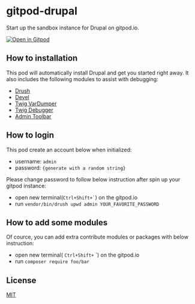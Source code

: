 # gitpod-drupal
Start up the sandbox instance for Drupal on gitpod.io.

[![Open in Gitpod](https://gitpod.io/button/open-in-gitpod.svg)](https://gitpod.io/#https://github.com/blauerberg/gitpod-drupal)

## How to installation

This pod will automatically install Drupal and get you started right away.
It also includes the following modules to assist with debugging:
- [Drush](https://www.drupal.org/project/drush)
- [Devel](https://www.drupal.org/project/devel)
- [Twig VarDumper](https://www.drupal.org/project/twig_vardumper)
- [Twig Debugger](https://www.drupal.org/project/twig_debugger)
- [Admin Toolbar](https://www.drupal.org/project/admin_toolbar)

## How to login

This pod create an account below when initialized:
- username: `admin`
- password: `{generate with a random string}`

Please change password to follow below instruction after spin up your gitpod instance:
- open new terminal(`` Ctrl+Shift+` ``) on the gitpod.io
- run `vendor/bin/drush upwd admin YOUR_FAVORITE_PASSWORD`

## How to add some modules
Of cource, you can add extra contribute modules or packages with below instruction:
- open new terminal( `Ctrl+Shift+` `) on the gitpod.io
- run `composer require foo/bar`

## License

[MIT](LICENSE)
